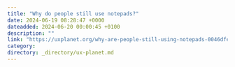 ```yaml
---
title: "Why do people still use notepads?"
date: 2024-06-19 08:28:47 +0000
dateadded: 2024-06-20 00:00:45 +0100
description: ""
link: "https://uxplanet.org/why-are-people-still-using-notepads-0046dfecdd76?source=rss----819cc2aaeee0---4"
category:
directory: _directory/ux-planet.md
---
```

